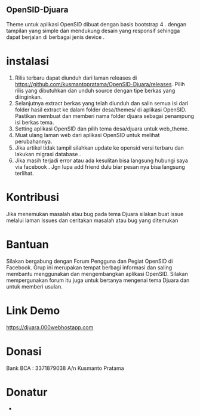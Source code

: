 ## OpenSID-Djuara
Theme untuk aplikasi OpenSID dibuat dengan basis bootstrap 4 . dengan tampilan yang simple dan mendukung desain yang responsif sehingga dapat berjalan di berbagai jenis device . 

# instalasi
1. Rilis terbaru dapat diunduh dari laman releases di https://github.com/kusmantopratama/OpenSID-Djuara/releases. Pilih rilis yang dibutuhkan dan unduh source dengan tipe berkas yang diinginkan.
2. Selanjutnya extract berkas yang telah diunduh dan salin semua isi dari folder hasil extract ke dalam folder desa/themes/ di aplikasi OpenSID. Pastikan membuat dan memberi nama folder djuara sebagai penampung isi berkas tema.
3. Setting aplikasi OpenSID dan pilih tema desa/djuara untuk web_theme.
4. Muat ulang laman web dari aplikasi OpenSID untuk melihat perubahannya.
5. Jika artikel tidak tampil silahkan update ke opensid versi terbaru dan lakukan migrasi database .
6. Jika masih terjadi error atau ada kesulitan bisa langsung hubungi saya via facebook . Jgn lupa add friend dulu biar pesan nya bisa langsung terlihat.
# Kontribusi
Jika menemukan masalah atau bug pada tema Djuara silakan buat issue melalui laman Issues dan ceritakan masalah atau bug yang ditemukan

# Bantuan
Silakan bergabung dengan Forum Pengguna dan Pegiat OpenSID di Facebook. Grup ini merupakan tempat berbagi informasi dan saling membantu menggunakan dan mengembangkan aplikasi OpenSID. Silakan mempergunakan forum itu juga untuk bertanya mengenai tema Djuara dan untuk memberi usulan.

# Link Demo
https://djuara.000webhostapp.com

# Donasi
Bank BCA : 3371879038 A/n Kusmanto Pratama

# Donatur
- 
